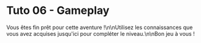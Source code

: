 # Tuto 06 - Gameplay

Vous êtes fin prêt pour cette aventure !\n\nUtilisez les connaissances que vous avez acquises jusqu'ici pour compléter le niveau.\n\nBon jeu à vous !
